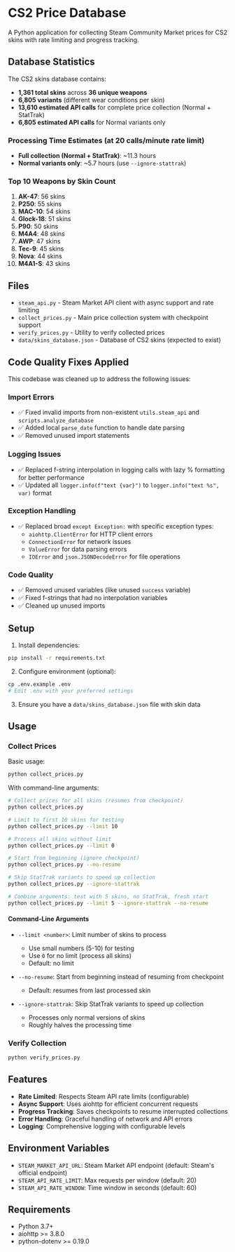 # CS2 Price Database

A Python application for collecting Steam Community Market prices for CS2 skins with rate limiting and progress tracking.

## Database Statistics

The CS2 skins database contains:

- **1,361 total skins** across **36 unique weapons**
- **6,805 variants** (different wear conditions per skin)
- **13,610 estimated API calls** for complete price collection (Normal + StatTrak)
- **6,805 estimated API calls** for Normal variants only

### Processing Time Estimates (at 20 calls/minute rate limit)

- **Full collection (Normal + StatTrak)**: ~11.3 hours
- **Normal variants only**: ~5.7 hours (use `--ignore-stattrak`)

### Top 10 Weapons by Skin Count

1. **AK-47**: 56 skins
2. **P250**: 55 skins  
3. **MAC-10**: 54 skins
4. **Glock-18**: 51 skins
5. **P90**: 50 skins
6. **M4A4**: 48 skins
7. **AWP**: 47 skins
8. **Tec-9**: 45 skins
9. **Nova**: 44 skins
10. **M4A1-S**: 43 skins

## Files

- `steam_api.py` - Steam Market API client with async support and rate limiting
- `collect_prices.py` - Main price collection system with checkpoint support
- `verify_prices.py` - Utility to verify collected prices
- `data/skins_database.json` - Database of CS2 skins (expected to exist)

## Code Quality Fixes Applied

This codebase was cleaned up to address the following issues:

### Import Errors
- ✅ Fixed invalid imports from non-existent `utils.steam_api` and `scripts.analyze_database`
- ✅ Added local `parse_date` function to handle date parsing
- ✅ Removed unused import statements

### Logging Issues
- ✅ Replaced f-string interpolation in logging calls with lazy % formatting for better performance
- ✅ Updated all `logger.info(f"text {var}")` to `logger.info("text %s", var)` format

### Exception Handling
- ✅ Replaced broad `except Exception:` with specific exception types:
  - `aiohttp.ClientError` for HTTP client errors
  - `ConnectionError` for network issues
  - `ValueError` for data parsing errors
  - `IOError` and `json.JSONDecodeError` for file operations

### Code Quality
- ✅ Removed unused variables (like unused `success` variable)
- ✅ Fixed f-strings that had no interpolation variables
- ✅ Cleaned up unused imports

## Setup

1. Install dependencies:
```bash
pip install -r requirements.txt
```

2. Configure environment (optional):
```bash
cp .env.example .env
# Edit .env with your preferred settings
```

3. Ensure you have a `data/skins_database.json` file with skin data

## Usage

### Collect Prices

Basic usage:
```bash
python collect_prices.py
```

With command-line arguments:
```bash
# Collect prices for all skins (resumes from checkpoint)
python collect_prices.py

# Limit to first 10 skins for testing
python collect_prices.py --limit 10

# Process all skins without limit
python collect_prices.py --limit 0

# Start from beginning (ignore checkpoint)
python collect_prices.py --no-resume

# Skip StatTrak variants to speed up collection
python collect_prices.py --ignore-stattrak

# Combine arguments: test with 5 skins, no StatTrak, fresh start
python collect_prices.py --limit 5 --ignore-stattrak --no-resume
```

#### Command-Line Arguments

- `--limit <number>`: Limit number of skins to process
  - Use small numbers (5-10) for testing
  - Use `0` for no limit (process all skins)
  - Default: no limit
  
- `--no-resume`: Start from beginning instead of resuming from checkpoint
  - Default: resumes from last processed skin
  
- `--ignore-stattrak`: Skip StatTrak variants to speed up collection
  - Processes only normal versions of skins
  - Roughly halves the processing time

### Verify Collection
```python
python verify_prices.py
```

## Features

- **Rate Limited**: Respects Steam API rate limits (configurable)
- **Async Support**: Uses aiohttp for efficient concurrent requests
- **Progress Tracking**: Saves checkpoints to resume interrupted collections
- **Error Handling**: Graceful handling of network and API errors
- **Logging**: Comprehensive logging with configurable levels

## Environment Variables

- `STEAM_MARKET_API_URL`: Steam Market API endpoint (default: Steam's official endpoint)
- `STEAM_API_RATE_LIMIT`: Max requests per window (default: 20)
- `STEAM_API_RATE_WINDOW`: Time window in seconds (default: 60)

## Requirements

- Python 3.7+
- aiohttp >= 3.8.0
- python-dotenv >= 0.19.0